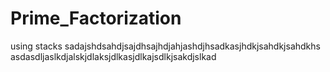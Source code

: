 # Prime_Factorization
using stacks sadajshdsahdjsajdhsajhdjahjashdjhsadkasjhdkjsahdkjsahdkhs
asdasdljaslkdjalskjdlaksjdlkasjdlkajsdlkjsakdjslkad
